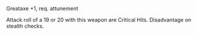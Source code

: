 Greataxe +1, req. attunement

Attack roll of a 19 or 20 with this weapon are Critical Hits. Disadvantage on stealth checks.